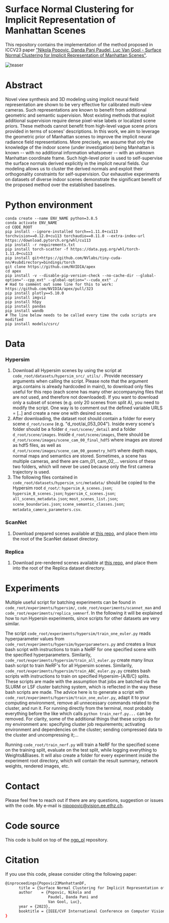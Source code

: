 # Surface Normal Clustering for Implicit Representation of Manhattan Scenes
This repository contains the implementation of the method proposed in ICCV23 paper ["Nikola Popovic, Danda Pani Paudel, Luc Van Gool - Surface Normal Clustering for Implicit Representation of Manhattan Scenes"](https://arxiv.org/abs/2212.01331).

![teaser](https://github.com/nikola3794/normal-clustering-nerf/blob/main/teaser.jpg)

# Abstract
Novel view synthesis and 3D modeling using implicit neural field representation are shown to be very effective for calibrated multi-view cameras. Such representations are known to benefit from additional geometric and semantic supervision. Most existing methods that exploit additional supervision require dense pixel-wise labels or localized scene priors. These methods cannot benefit from high-level vague scene priors provided in terms of scenes' descriptions. In this work, we aim to leverage the geometric prior of Manhattan scenes to improve the implicit neural radiance field representations. More precisely, we assume that only the knowledge of the indoor scene (under investigation) being Manhattan is known -- with no additional information whatsoever -- with an unknown Manhattan coordinate frame. Such high-level prior is used to self-supervise the surface normals derived explicitly in the implicit neural fields. Our modeling allows us to cluster the derived normals and exploit their orthogonality constraints for self-supervision. Our exhaustive experiments on datasets of diverse indoor scenes demonstrate the significant benefit of the proposed method over the established baselines.

# Python environment
```
conda create --name ENV_NAME python=3.8.5
conda activate ENV_NAME
cd CODE_ROOT
pip install --ignore-installed torch==1.11.0+cu113 torchvision==0.12.0+cu113 torchaudio==0.11.0 --extra-index-url https://download.pytorch.org/whl/cu113
pip install -r requirements.txt
pip install torch-scatter -f https://data.pyg.org/whl/torch-1.11.0+cu113
pip install git+https://github.com/NVlabs/tiny-cuda-nn/#subdirectory=bindings/torch
git clone https://github.com/NVIDIA/apex
cd apex
pip install -v --disable-pip-version-check --no-cache-dir --global-option="--cpp_ext" --global-option="--cuda_ext" ./
# Had to comment out some line for this to work: https://github.com/NVIDIA/apex/pull/323
pip install plotly==5.10.0
pip install imgviz
pip install h5py
pip install pandas
pip install wandb
# The line below needs to be called every time the cuda scripts are modified
pip install models/csrc/
```

# Data
### Hypersim
1. Download all Hypersim scenes by using the script at ```code_root/datasets/hypersim_src/_utils/``` . Provide necessary arguments when calling the script. Please note that the argument args.contains is already hardcoded in main(), to download only files useful for this repo (each scene has many other accompanying files that are not used, and therefore not downloaded). If you want to download only a subset of scenes (e.g. only 20 scenes from split A), you need to modify the script. One way is to comment out the defined variable URLS = [..] and create a new one with desired scenes.
2. After downloading, the dataset root should contain a folder for every scene ```d_root/scene``` (e.g. "d_root/ai_053_004"). Inside every scene's folder should be a folder ```d_root/scene/_detail``` and a folder ```d_root/scene/images```. Inside ```d_root/scene/images```, there should be ```d_root/scene/images/scene_cam_00_final_hdf5``` where images are stored as hdf5 files, as well as ```d_root/scene/images/scene_cam_00_geometry_hdf5``` where depth maps, normal maps and semantics are stored. Sometimes, a scene has multiple cameras, and there are cam_01, cam_02,... versions of these two folders, which will never be used because only the first camera trajectory is used.
3. The following files contained in ```code_root/datasets/hypersim_src/metadata/``` should be copied to the Hypersim root ```d_root/```: ```hypersim_A_scenes.json```; ```hypersim_B_scenes.json```; ```hypersim_C_scenes.json```; ```all_scenes_metadata.json```; ```most_scenes_list.json```; ```scene_boundaries.json```; ```scene_semantic_classes.json```; ```metadata_camera_parameters.csv```.

### ScanNet
1. Download prepared scenes available at [this repo](https://github.com/zju3dv/manhattan_sdf), and place them into the root of the ScanNet dataset directory.
   
### Replica
1. Download pre-rendered scenes available at [this repo](https://github.com/Harry-Zhi/semantic_nerf), and place them into the root of the Replica dataset directory.

# Experiments
Multiple useful script for batching experiments can be found in ```code_root/experiments/hypersim/```, ```code_root/experiments/scannet_man``` and ```code_root/experiments/replica_semnerf```. In the following it will be explained how to run Hypersin experiments, since scripts for other datasets are very similar.

The script ```code_root/experiments/hypersim/train_one_euler.py``` reads hyperparameter values from ```code_root/experiments/hypersim/hyperparameters.py``` and creates a linux bash script with instructions to train a NeRF for one specified scene with the specified hyperparameters. Similarily, ```code_root/experiments/hypersim/train_all_euler.py``` create many linux bash script to train NeRF's for all Hypersim scenes. Similarily, ```code_root/experiments/hypersim/train_ABC_euler.py.py``` creates bash scripts with instructions to train on specified Hypersim-{A/B/C} splits. These scripts are made with the assumption that jobs are batched via the SLURM or LSF cluster batching system, which is reflected in the way these bash scripts are made. The advice here is to generate a script with ```code_root/experiments/hypersim/train_one_euler.py```, adapt it to your computing environment, remove all unnecessary commands related to the cluster, and run it. For running directly from the terminal, most probably everything before the like which calls ```python train_nerf.py...``` can be removed. For clarity, some of the additional things that these scripts do for my environment are: specifying cluster job requirements; activating environment and dependencies on the cluster; sending compressed data to the cluster and uncompressing it;...

Running ```code_root/train_nerf.py``` will train a NeRF for the specified scene on the training split, evaluate on the test split, while logging everything to Weights&Biases. It will also create a folder for every experiment inside the experiment root directory, which will contain the result summary, network weights, rendered images, etc.

# Contact
Please feel free to reach out if there are any questions, suggestion or issues with the code. My e-mail is nipopovic@vision.ee.ethz.ch.

# Code source
This code is build on top of the [ngp_pl](https://github.com/kwea123/ngp_pl) repository.

# Citation
If you use this code, please consider citing the following paper:
```bash
@inproceedings{Popovic23ManhattanDF,
      title = {Surface Normal Clustering for Implicit Representation of Manhattan Scenes},
      author    = {Popovic, Nikola and
                   Paudel, ‪Danda Pani and
                   Van Gool, Luc},
      year = {2023},
      booktitle = {IEEE/CVF International Conference on Computer Vision (ICCV), 2023}
}
```
